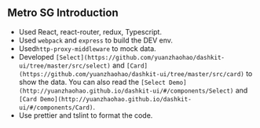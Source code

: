 ## Metro SG Introduction

- Used React, react-router, redux, Typescript.
- Used `webpack` and `express` to build the DEV env.
- Used`http-proxy-middleware` to mock data.
- Developed `[Select](https://github.com/yuanzhaohao/dashkit-ui/tree/master/src/select)` and `[Card](https://github.com/yuanzhaohao/dashkit-ui/tree/master/src/card)` to show the data. You can also read the `[Select Demo](http://yuanzhaohao.github.io/dashkit-ui/#/components/Select)` and `[Card Demo](http://yuanzhaohao.github.io/dashkit-ui/#/components/Card)`.
- Use prettier and tslint to format the code.
